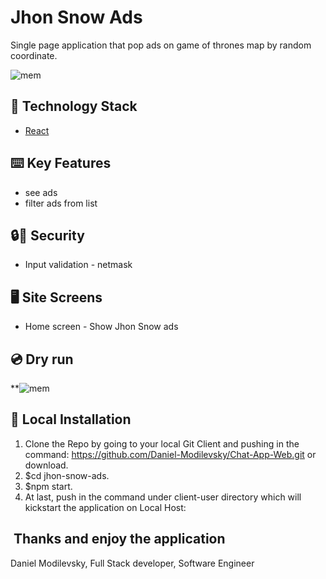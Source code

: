 # Jhon Snow Ads
Single page application that pop ads on game of thrones map by random coordinate.

![mem](https://i.pinimg.com/originals/3c/33/2f/3c332ff3cbf1eeccc88353f0dd09f0e1.gif)



## 🏁 Technology Stack
- [React](https://reactjs.org/)



## ⌨️ Key Features
- see ads
- filter ads from list



## 🔒🔑‍ Security
- Input validation - netmask


## 🖥️‍ Site Screens
- Home screen - Show Jhon Snow ads


## 💿‍ Dry run
**![mem](https://im3.ezgif.com/tmp/ezgif-3-318f032a0ecd.gif)



## 🏃‍ Local Installation
1. Clone the Repo by going to your local Git Client and pushing in the command:
https://github.com/Daniel-Modilevsky/Chat-App-Web.git
or download.
2. $cd jhon-snow-ads.
3. $npm start.
4. At last, push in the command under client-user directory which will kickstart the application on Local Host:


## ‍ Thanks and enjoy the application
Daniel Modilevsky,
Full Stack developer,
Software Engineer
